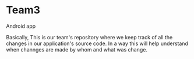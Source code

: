 Team3
=====

Android app

Basically, This is our team's repository where we keep track of all the changes in our application's source code. In a way this
will help understand when channges are made by whom and what was change.
